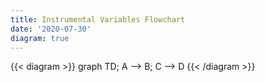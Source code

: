 ```yaml
---
title: Instrumental Variables Flowchart
date: '2020-07-30'
diagram: true
---
```


{{< diagram >}}
graph TD;
    A --> B;
    C --> D
{{< /diagram >}}